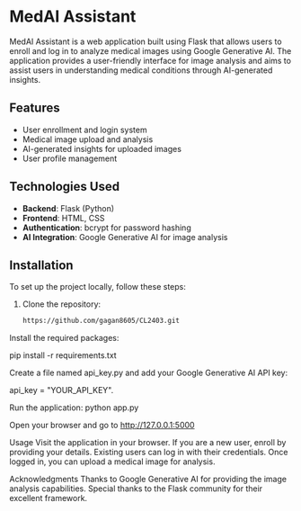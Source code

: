 # MedAI Assistant

MedAI Assistant is a web application built using Flask that allows users to enroll and log in to analyze medical images using Google Generative AI. The application provides a user-friendly interface for image analysis and aims to assist users in understanding medical conditions through AI-generated insights.

## Features

- User enrollment and login system
- Medical image upload and analysis
- AI-generated insights for uploaded images
- User profile management

## Technologies Used

- **Backend**: Flask (Python)
- **Frontend**: HTML, CSS
- **Authentication**: bcrypt for password hashing
- **AI Integration**: Google Generative AI for image analysis

## Installation

To set up the project locally, follow these steps:

1. Clone the repository:
   ```bash
   https://github.com/gagan8605/CL2403.git
   
Install the required packages:

pip install -r requirements.txt

Create a file named api_key.py and add your Google Generative AI API key:

api_key = "YOUR_API_KEY".

Run the application:
python app.py

Open your browser and go to http://127.0.0.1:5000

Usage
Visit the application in your browser.
If you are a new user, enroll by providing your details.
Existing users can log in with their credentials.
Once logged in, you can upload a medical image for analysis.

Acknowledgments
Thanks to Google Generative AI for providing the image analysis capabilities.
Special thanks to the Flask community for their excellent framework.

